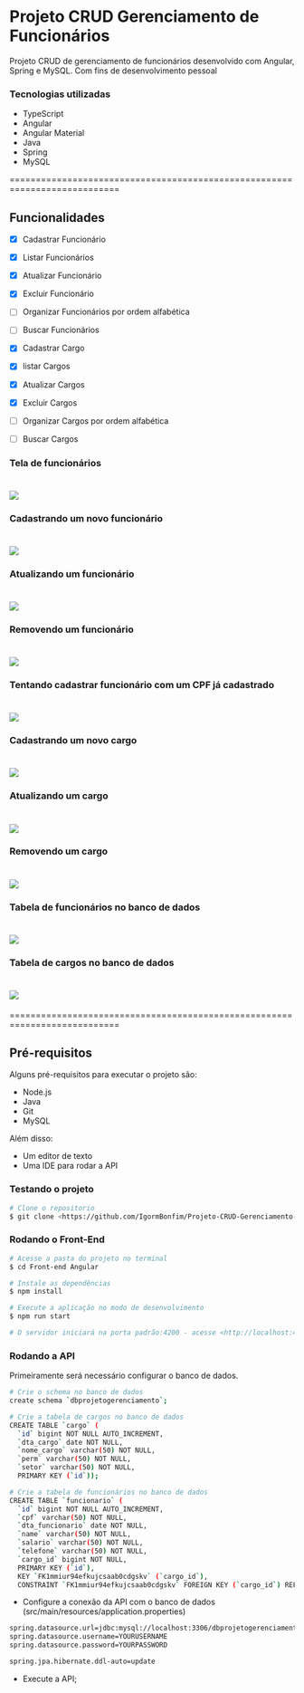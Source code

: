 # Projeto CRUD Gerenciamento de Funcionários

<p>Projeto CRUD de gerenciamento de funcionários desenvolvido com Angular, Spring e MySQL. Com fins de desenvolvimento pessoal</p> 

### Tecnologias utilizadas

* TypeScript
* Angular
* Angular Material
* Java
* Spring
* MySQL

===========================================================================

## Funcionalidades

- [x] Cadastrar Funcionário
- [x] Listar Funcionários
- [x] Atualizar Funcionário
- [x] Excluir Funcionário
- [ ] Organizar Funcionários por ordem alfabética
- [ ] Buscar Funcionários

- [x] Cadastrar Cargo
- [x] listar Cargos
- [x] Atualizar Cargos
- [x] Excluir Cargos
- [ ] Organizar Cargos por ordem alfabética
- [ ] Buscar Cargos

### Tela de funcionários

<h1>
    <img src="./Imagens Readme/telafuncionarios.png">
</h1>

### Cadastrando um novo funcionário

<h1>
    <img src="./Imagens Readme/cadastrarfuncionario.gif">
</h1>

### Atualizando um funcionário

<h1>
    <img src="./Imagens Readme/atualizarfuncionario.gif">
</h1>

### Removendo um funcionário

<h1>
    <img src="./Imagens Readme/removerfuncionario.gif">
</h1>

### Tentando cadastrar funcionário com um CPF já cadastrado

<h1>
    <img src="./Imagens Readme/cpfunico.gif">
</h1>

### Cadastrando um novo cargo

<h1>
    <img src="./Imagens Readme/cadastrarcargo.gif">
</h1>

### Atualizando um cargo

<h1>
    <img src="./Imagens Readme/atualizarcargo.gif">
</h1>

### Removendo um cargo

<h1>
    <img src="./Imagens Readme/removercargo.gif">
</h1>

### Tabela de funcionários no banco de dados

<h1>
    <img src="./Imagens Readme/bdfuncionarios.png">
</h1>

### Tabela de cargos no banco de dados

<h1>
    <img src="./Imagens Readme/bdcargos.png">
</h1>

===========================================================================

## Pré-requisitos

Alguns pré-requisitos para executar o projeto são:

* Node.js
* Java
* Git
* MySQL

Além disso:

* Um editor de texto
* Uma IDE para rodar a API

### Testando o projeto

```bash
# Clone o repositorio
$ git clone <https://github.com/IgormBonfim/Projeto-CRUD-Gerenciamento-de-Funcionarios.git>
```

### Rodando o Front-End

```bash
# Acesse a pasta do projeto no terminal
$ cd Front-end Angular

# Instale as dependências
$ npm install

# Execute a aplicação no modo de desenvolvimento
$ npm run start

# O servidor iniciará na porta padrão:4200 - acesse <http://localhost:4200>
```

### Rodando a API
Primeiramente será necessário configurar o banco de dados.

```bash
# Crie o schema no banco de dados
create schema `dbprojetogerenciamento`;

# Crie a tabela de cargos no banco de dados
CREATE TABLE `cargo` (
  `id` bigint NOT NULL AUTO_INCREMENT,
  `dta_cargo` date NOT NULL,
  `nome_cargo` varchar(50) NOT NULL,
  `perm` varchar(50) NOT NULL,
  `setor` varchar(50) NOT NULL,
  PRIMARY KEY (`id`));

# Crie a tabela de funcionários no banco de dados
CREATE TABLE `funcionario` (
  `id` bigint NOT NULL AUTO_INCREMENT,
  `cpf` varchar(50) NOT NULL,
  `dta_funcionario` date NOT NULL,
  `name` varchar(50) NOT NULL,
  `salario` varchar(50) NOT NULL,
  `telefone` varchar(50) NOT NULL,
  `cargo_id` bigint NOT NULL,
  PRIMARY KEY (`id`),
  KEY `FK1mmiur94efkujcsaab0cdgskv` (`cargo_id`),
  CONSTRAINT `FK1mmiur94efkujcsaab0cdgskv` FOREIGN KEY (`cargo_id`) REFERENCES `cargo` (`id`));
  ```

* Configure a conexão da API com o banco de dados (src/main/resources/application.properties)

```bash
spring.datasource.url=jdbc:mysql://localhost:3306/dbprojetogerenciamento?useTimezone=true&serverTimezone=UTC
spring.datasource.username=YOURUSERNAME
spring.datasource.password=YOURPASSWORD

spring.jpa.hibernate.ddl-auto=update
```

* Execute a API;
